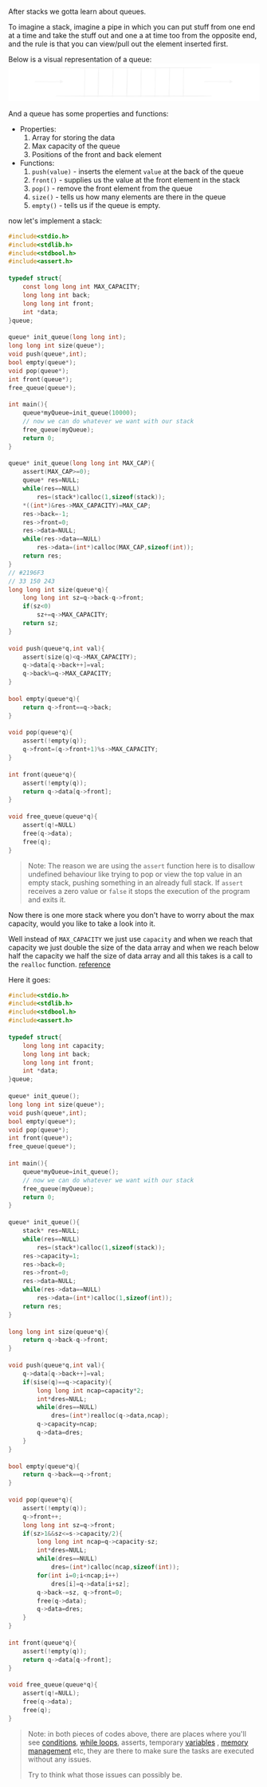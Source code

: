 After stacks we gotta learn about queues.

To imagine a stack, imagine a pipe in which you can put stuff from one end at a time and take the stuff out and one a at time too from the opposite end, and the rule is that you can view/pull out the element inserted first.

Below is a visual representation of a queue:
![stack](../diagrams/queue.svg)

And a queue has some properties and functions:
- Properties:
	1. Array for storing the data
	2. Max capacity of the queue
	3. Positions of the front and back element
- Functions:
	1. `push(value)` - inserts the element `value` at the back of the queue
	2. `front()` - supplies us the value at the front element in the stack
	3. `pop()` - remove the front element from the queue
	4. `size()` - tells us how many elements are there in the queue
	5. `empty()` - tells us if the queue is empty.



now let's implement a stack:

```c
#include<stdio.h>
#include<stdlib.h>
#include<stdbool.h>
#include<assert.h>

typedef struct{
	const long long int MAX_CAPACITY;
	long long int back;
	long long int front;
	int *data;
}queue;

queue* init_queue(long long int);
long long int size(queue*);
void push(queue*,int);
bool empty(queue*);
void pop(queue*);
int front(queue*);
free_queue(queue*);

int main(){
	queue*myQueue=init_queue(10000);
	// now we can do whatever we want with our stack
	free_queue(myQueue);
	return 0;
}

queue* init_queue(long long int MAX_CAP){
	assert(MAX_CAP>=0);
	queue* res=NULL;
	while(res==NULL)
		res=(stack*)calloc(1,sizeof(stack));
	*((int*)&res->MAX_CAPACITY)=MAX_CAP;
	res->back=-1;
	res->front=0;
	res->data=NULL;
	while(res->data==NULL)
		res->data=(int*)calloc(MAX_CAP,sizeof(int));
	return res;
}
// #2196F3
// 33 150 243
long long int size(queue*q){
	long long int sz=q->back-q->front;
	if(sz<0)
		sz+=q->MAX_CAPACITY;
	return sz;
}

void push(queue*q,int val){
	assert(size(q)<q->MAX_CAPACITY);
	q->data[q->back++]=val;
	q->back%=q->MAX_CAPACITY;
}

bool empty(queue*q){
	return q->front==q->back;
}

void pop(queue*q){
	assert(!empty(q));
	q->front=(q->front+1)%s->MAX_CAPACITY;
}

int front(queue*q){
	assert(!empty(q));
	return q->data[q->front];
}

void free_queue(queue*q){
	assert(q!=NULL)
	free(q->data);
	free(q);
}

```

> Note: The reason we are using the `assert` function here is to disallow undefined behaviour like trying to pop or view the top value in an empty stack, pushing something in an already full stack. If `assert` receives a zero value or `false` it stops the execution of the program and exits it.

Now there is one more stack where you don't have to worry about the max capacity, would you like to take a look into it.

Well instead of `MAX_CAPACITY` we just use `capacity` and when we reach that capacity we just double the size of the data array and when we reach below half the capacity we half the size of data array and all this takes is a call to the `realloc` function. [reference](../topics/memory.md)

Here it goes:

```c
#include<stdio.h>
#include<stdlib.h>
#include<stdbool.h>
#include<assert.h>

typedef struct{
	long long int capacity;
	long long int back;
	long long int front;
	int *data;
}queue;

queue* init_queue();
long long int size(queue*);
void push(queue*,int);
bool empty(queue*);
void pop(queue*);
int front(queue*);
free_queue(queue*);

int main(){
	queue*myQueue=init_queue();
	// now we can do whatever we want with our stack
	free_queue(myQueue);
	return 0;
}

queue* init_queue(){
	stack* res=NULL;
	while(res==NULL)
		res=(stack*)calloc(1,sizeof(stack));
	res->capacity=1;
	res->back=0;
	res->front=0;
	res->data=NULL;
	while(res->data==NULL)
		res->data=(int*)calloc(1,sizeof(int));
	return res;
}

long long int size(queue*q){
	return q->back-q->front;
}

void push(queue*q,int val){
	q->data[q->back++]=val;
	if(sise(q)==q->capacity){
		long long int ncap=capacity*2;
		int*dres=NULL;
		while(dres==NULL)
			dres=(int*)realloc(q->data,ncap);
		q->capacity=ncap;
		q->data=dres;
	}
}

bool empty(queue*q){
	return q->back==q->front;
}

void pop(queue*q){
	assert(!empty(q));
	q->front++;
	long long int sz=q->front;
	if(sz>1&&sz<=s->capacity/2){
		long long int ncap=q->capacity-sz;
		int*dres=NULL;
		while(dres==NULL)
			dres=(int*)calloc(ncap,sizeof(int));
		for(int i=0;i<ncap;i++)
			dres[i]=q->data[i+sz];
		q->back-=sz, q->front=0;
		free(q->data);
		q->data=dres;
	}
}

int front(queue*q){
	assert(!empty(q));
	return q->data[q->front];
}

void free_queue(queue*q){
	assert(q!=NULL);
	free(q->data);
	free(q);
}
```

> Note: in both pieces of codes above, there are places where you'll see [conditions](../control-flow/conditionality.md), [while loops](../control-flow/loops.md), asserts, temporary [variables](../topics/data-types-vars.md) , [memory management](../topics/memory.md) etc, they are there to make sure the tasks are executed without any issues.
> 
> Try to think what those issues can possibly be.
